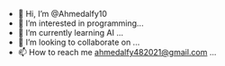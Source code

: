 - 👋 Hi, I’m @Ahmedalfy10
- 👀 I’m interested in programming...
- 🌱 I’m currently learning AI ...
- 💞️ I’m looking to collaborate on ...
- 📫 How to reach me ahmedalfy482021@gmail.com ...

<!---
Ahmedalfy10/Ahmedalfy10 is a ✨ special ✨ repository because its `README.md` (this file) appears on your GitHub profile.
You can click the Preview link to take a look at your changes.
--->
